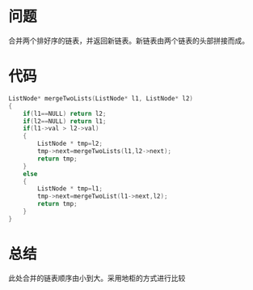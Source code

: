 # 问题
合并两个排好序的链表，并返回新链表。新链表由两个链表的头部拼接而成。
# 代码
```c
ListNode* mergeTwoLists(ListNode* l1, ListNode* l2)
{
    if(l1==NULL) return l2;
    if(l2==NULL) return l1;
    if(l1->val > l2->val)
    {
        ListNode * tmp=l2;
        tmp->next=mergeTwoLists(l1,l2->next);
        return tmp;
    }
    else
    {
        ListNode * tmp=l1;
        tmp->next=mergeTwoList(l1->next,l2);
        return tmp;
    }
}
```
# 总结
此处合并的链表顺序由小到大。采用地柜的方式进行比较
